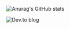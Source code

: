![Anurag's GitHub stats](https://github-readme-stats.vercel.app/api?username=anuraghazra&show_icons=true&theme=transparent)


![Dev.to blog](https://img.shields.io/badge/dev.to-0A0A0A?style=for-the-badge&logo=dev.to&logoColor=white)

